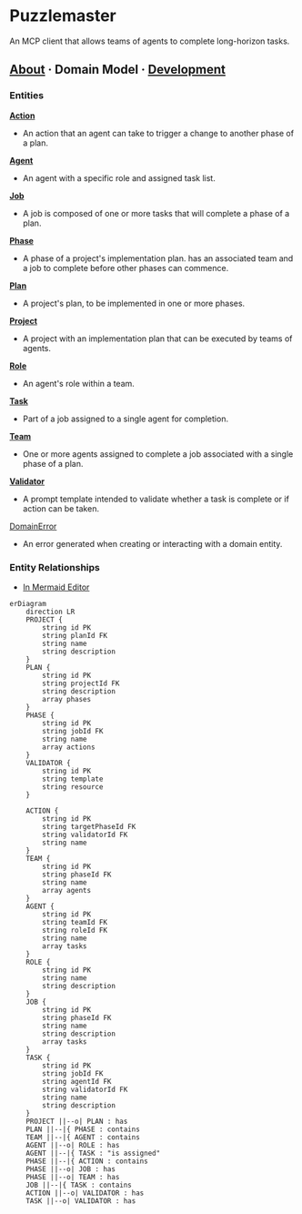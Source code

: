 # Puzzlemaster

An MCP client that allows teams of agents to complete long-horizon tasks.

## [About](../README.md) · Domain Model · [Development](development.md)

### Entities

[**Action**](src/types/domain/Action.ts)

- An action that an agent can take to trigger a change to another phase of a plan.

[**Agent**](src/types/domain/Agent.ts)

- An agent with a specific role and assigned task list.

[**Job**](src/types/domain/Job.ts)

- A job is composed of one or more tasks that will complete a phase of a plan.

[**Phase**](src/types/domain/Phase.ts)

- A phase of a project's implementation plan. has an associated team and a job to complete before other phases can commence.

[**Plan**](src/types/domain/Plan.ts)

- A project's plan, to be implemented in one or more phases.

[**Project**](src/types/domain/Project.ts)

- A project with an implementation plan that can be executed by teams of agents.

[**Role**](src/types/domain/Role.ts)

- An agent's role within a team.

[**Task**](src/types/domain/Task.ts)

- Part of a job assigned to a single agent for completion.

[**Team**](src/types/domain/Team.ts)

- One or more agents assigned to complete a job associated with a single phase of a plan.

[**Validator**](src/types/domain/Validator.ts)

- A prompt template intended to validate whether a task is complete or if action can be taken.

[DomainError](src/types/domain/DomainError.ts)

- An error generated when creating or interacting with a domain entity.

### Entity Relationships

- [In Mermaid Editor](https://www.mermaidchart.com/app/projects/c1568af3-b180-46e6-bd34-bee129ef3c3d/diagrams/d3cd4cd7-81b3-4c28-8a38-e4158f0ea532/version/v0.1/edit)

```mermaid
erDiagram
    direction LR
    PROJECT {
        string id PK
        string planId FK
        string name
        string description
    }
    PLAN {
        string id PK
        string projectId FK
        string description
        array phases
    }
    PHASE {
        string id PK
        string jobId FK
        string name
        array actions
    }
    VALIDATOR {
        string id PK
        string template
        string resource
    }

    ACTION {
        string id PK
        string targetPhaseId FK
        string validatorId FK
        string name
    }
    TEAM {
        string id PK
        string phaseId FK
        string name
        array agents
    }
    AGENT {
        string id PK
        string teamId FK
        string roleId FK
        string name
        array tasks
    }
    ROLE {
        string id PK
        string name
        string description
    }
    JOB {
        string id PK
        string phaseId FK
        string name
        string description
        array tasks
    }
    TASK {
        string id PK
        string jobId FK
        string agentId FK
        string validatorId FK
        string name
        string description
    }
    PROJECT ||--o| PLAN : has
    PLAN ||--|{ PHASE : contains
    TEAM ||--|{ AGENT : contains
    AGENT ||--o| ROLE : has
    AGENT ||--|{ TASK : "is assigned"
    PHASE ||--|{ ACTION : contains
    PHASE ||--o| JOB : has
    PHASE ||--o| TEAM : has
    JOB ||--|{ TASK : contains
    ACTION ||--o| VALIDATOR : has
    TASK ||--o| VALIDATOR : has

```
